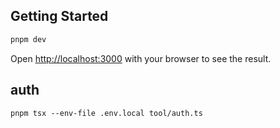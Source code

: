 ## Getting Started

```bash
pnpm dev
```

Open [http://localhost:3000](http://localhost:3000) with your browser to see the result.

## auth

```
pnpm tsx --env-file .env.local tool/auth.ts
```
